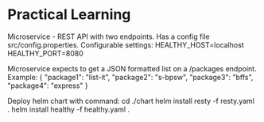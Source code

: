 # Practical Learning
Microservice - REST API with two endpoints. Has a config file src/config.properties. Configurable settings: 
HEALTHY_HOST=localhost
HEALTHY_PORT=8080

Microservice expects to get a JSON formatted list on a /packages endpoint. Example: 
{
    "package1": "list-it",
    "package2": "s-bpsw",
    "package3": "bffs",
    "package4": "express"
}

Deploy helm chart with command:
cd ./chart
helm install resty -f resty.yaml .
helm install healthy -f healthy.yaml .

